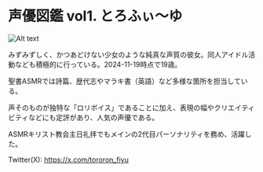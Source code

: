 # 声優図鑑 vol1. とろふぃ〜ゆ

![Alt text](/static/images/blog/torofu.jpg)

みずみずしく、かつあどけない少女のような純真な声質の彼女。同人アイドル活動なども積極的に行っている。2024-11-19時点で19歳。

聖書ASMRでは詩篇、歴代志やマラキ書（英語）など多様な箇所を担当している。

声そのものが独特な「ロリボイス」であることに加え、表現の幅やクリエイティビティなどにも定評があり、人気の声優である。

ASMRキリスト教会主日礼拝でもメインの2代目パーソナリティを務め、活躍した。

Twitter(X): https://x.com/tororon_fiyu
